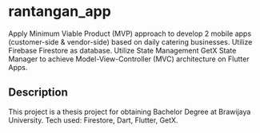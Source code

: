 # rantangan_app

Apply Minimum Viable Product (MVP) approach to develop 2 mobile apps (customer-side & vendor-side) based on daily catering businesses.
Utilize Firebase Firestore as database.
Utilize State Management GetX State Manager to achieve Model-View-Controller (MVC) architecture on Flutter Apps.


## Description

This project is a thesis project for obtaining Bachelor Degree at Brawijaya University.
Tech used: Firestore, Dart, Flutter, GetX.
